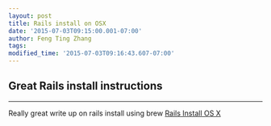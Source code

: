 ```yaml
---
layout: post
title: Rails install on OSX
date: '2015-07-03T09:15:00.001-07:00'
author: Feng Ting Zhang
tags:
modified_time: '2015-07-03T09:16:43.607-07:00'
---
```


## Great Rails install instructions

----------

Really great write up on rails install using brew [Rails Install OS X](http://guides.railsgirls.com/install/#setup-for-os-x
)